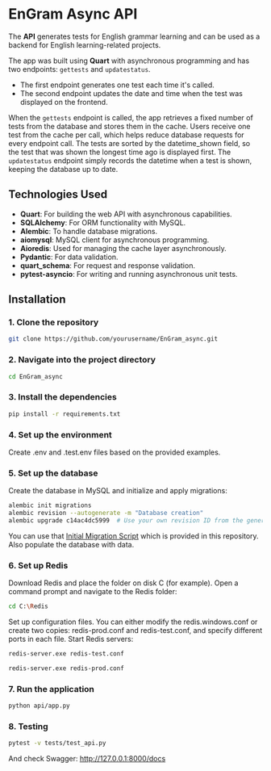 # EnGram Async API

The **API** generates tests for English grammar learning and can be used as a backend for English learning-related projects.

The app was built using **Quart** with asynchronous programming and has two endpoints: `gettests` and `updatestatus`.

- The first endpoint generates one test each time it's called.
- The second endpoint updates the date and time when the test was displayed on the frontend.

When the `gettests` endpoint is called, the app retrieves a fixed number of tests from the database and stores them in the cache. Users receive one test from the cache per call, which helps reduce database requests for every endpoint call. The tests are sorted by the datetime_shown field, so the test that was shown the longest time ago is displayed first. The `updatestatus` endpoint simply records the datetime when a test is shown, keeping the database up to date.

## Technologies Used

- **Quart**: For building the web API with asynchronous capabilities.
- **SQLAlchemy**: For ORM functionality with MySQL.
- **Alembic**: To handle database migrations.
- **aiomysql**: MySQL client for asynchronous programming.
- **Aioredis**: Used for managing the cache layer asynchronously.
- **Pydantic**: For data validation.
- **quart_schema**: For request and response validation.
- **pytest-asyncio**: For writing and running asynchronous unit tests.

## Installation

### 1. Clone the repository

```bash
git clone https://github.com/yourusername/EnGram_async.git
```

### 2. Navigate into the project directory

```bash
cd EnGram_async
```

### 3. Install the dependencies

```bash
pip install -r requirements.txt
```

### 4. Set up the environment

Create .env and .test.env files based on the provided examples. 

### 5. Set up the database

Create the database in MySQL and initialize and apply migrations:

```bash
alembic init migrations
alembic revision --autogenerate -m "Database creation"
alembic upgrade c14ac4dc5999  # Use your own revision ID from the generated migration file
```

You can use that [Initial Migration Script](https://github.com/yahrdev/EnGram_async/blob/main/migrations/versions/2b12ec7d4cd1_database_creation.py) which is provided in this repository.
Also populate the database with data. 

### 6. Set up Redis

Download Redis and place the folder on disk C (for example). Open a command prompt and navigate to the Redis folder:

```bash
cd C:\Redis
```

Set up configuration files. You can either modify the redis.windows.conf or create two copies: redis-prod.conf and redis-test.conf, and specify different ports in each file.
Start Redis servers:

```bash
redis-server.exe redis-test.conf
```

```bash
redis-server.exe redis-prod.conf
```

### 7. Run the application

```bash
python api/app.py
```

### 8. Testing

```bash
pytest -v tests/test_api.py  
```

And check Swagger: http://127.0.0.1:8000/docs
